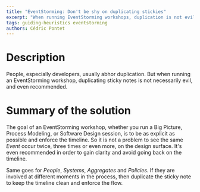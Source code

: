 ```yaml
---
title: "EventStorming: Don't be shy on duplicating stickies"
excerpt: "When running EventStorming workshops, duplication is not evil."
tags: guiding-heuristics eventstorming
authors: Cédric Pontet
---
```


# Description

People, especially developers, usually abhor duplication. But when running an EventStorming workshop, duplicating sticky notes is not necessarily evil, and even recommended.

# Summary of the solution

The goal of an EventStorming workshop, whether you run a Big Picture, Process Modeling, or Software Design session, is to be as explicit as possible and enforce the timeline. So it is not a problem to see the same *Event* occur twice, three times or even more, on the design surface. It's even recommended in order to gain clarity and avoid going back on the timeline.

Same goes for *People*, *Systems*, *Aggregates* and *Policies*. If they are involved at different moments in the process, then duplicate the sticky note to keep the timeline clean and enforce the flow.
